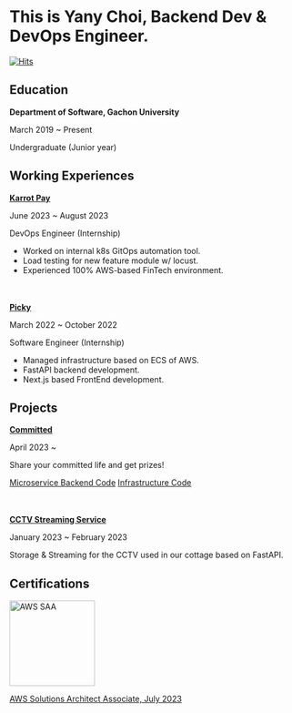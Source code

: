 # This is Yany Choi, Backend Dev & DevOps Engineer.

[![Hits](https://hits.seeyoufarm.com/api/count/incr/badge.svg?url=https%3A%2F%2Fgithub.com%2FYanyChoi&count_bg=%23000000&title_bg=%23FF7D00&icon=&icon_color=%23E7E7E7&title=hits&edge_flat=false)](https://hits.seeyoufarm.com)

## Education

**Department of Software, Gachon University**

March 2019 ~ Present

Undergraduate (Junior year)

## Working Experiences


**[Karrot Pay](https://www.daangnpay.com)**

June 2023 ~ August 2023

DevOps Engineer (Internship)

- Worked on internal k8s GitOps automation tool.
- Load testing for new feature module w/ locust.
- Experienced 100% AWS-based FinTech environment.

\
\
**[Picky](https://gopicky.com)**

March 2022 ~ October 2022

Software Engineer (Internship)

- Managed infrastructure based on ECS of AWS.
- FastAPI backend development.
- Next.js based FrontEnd development.



## Projects


**[Committed](https://dope.yanychoi.site)**

April 2023 ~

Share your committed life and get prizes!

[Microservice Backend Code](https://github.com/d-o-p-e/tg-msa-service)
[Infrastructure Code](https://github.com/d-o-p-e/tg-infrastructure)


\
\
**[CCTV Streaming Service](https://github.com/YanyChoi/cctv-system)**

January 2023 ~ February 2023

Storage & Streaming for the CCTV used in our cottage based on FastAPI.



## Certifications

<img alt="AWS SAA" src="https://github.com/YanyChoi/YanyChoi/assets/51287461/7871a5a0-f2e1-491c-a546-8dd0af8d092b" width="150px" />

<a href="https://www.credly.com/badges/c5bfe72a-461b-47e6-a0e1-3934968f717d" target="_blank">AWS Solutions Architect Associate, July 2023</a>
